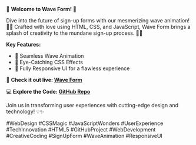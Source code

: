 🌊 **Welcome to Wave Form! 🚀**

Dive into the future of sign-up forms with our mesmerizing wave animation! 🌈✨ Crafted with love using HTML, CSS, and JavaScript, Wave Form brings a splash of creativity to the mundane sign-up process. 🎨✨

**Key Features:**
- 🌊 Seamless Wave Animation
- 🎨 Eye-Catching CSS Effects
- 📱 Fully Responsive UI for a flawless experience

🚀 **Check it out live: [Wave Form](https://form-swamithedev.vercel.app/)**

💻 **Explore the Code: [GitHub Repo](https://github.com/SwamiTheDev/Form)**

Join us in transforming user experiences with cutting-edge design and technology! 💡✨

#WebDesign #CSSMagic #JavaScriptWonders #UserExperience #TechInnovation #HTML5 #GitHubProject #WebDevelopment #CreativeCoding #SignUpForm #WaveAnimation #ResponsiveUI
